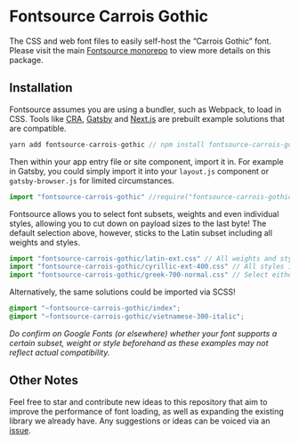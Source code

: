 # Fontsource Carrois Gothic

The CSS and web font files to easily self-host the “Carrois Gothic” font. Please visit the main [Fontsource monorepo](https://github.com/DecliningLotus/fontsource) to view more details on this package.

## Installation

Fontsource assumes you are using a bundler, such as Webpack, to load in CSS. Tools like [CRA](https://create-react-app.dev/), [Gatsby](https://www.gatsbyjs.org/) and [Next.js](https://nextjs.org/) are prebuilt example solutions that are compatible.

```javascript
yarn add fontsource-carrois-gothic // npm install fontsource-carrois-gothic
```

Then within your app entry file or site component, import it in. For example in Gatsby, you could simply import it into your `layout.js` component or `gatsby-browser.js` for limited circumstances.

```javascript
import "fontsource-carrois-gothic" //require("fontsource-carrois-gothic")
```

Fontsource allows you to select font subsets, weights and even individual styles, allowing you to cut down on payload sizes to the last byte! The default selection above, however, sticks to the Latin subset including all weights and styles.

```javascript
import "fontsource-carrois-gothic/latin-ext.css" // All weights and styles included.
import "fontsource-carrois-gothic/cyrillic-ext-400.css" // All styles included.
import "fontsource-carrois-gothic/greek-700-normal.css" // Select either normal or italic.
```

Alternatively, the same solutions could be imported via SCSS!

```scss
@import "~fontsource-carrois-gothic/index";
@import "~fontsource-carrois-gothic/vietnamese-300-italic";
```

_Do confirm on Google Fonts (or elsewhere) whether your font supports a certain subset, weight or style beforehand as these examples may not reflect actual compatibility._

## Other Notes

Feel free to star and contribute new ideas to this repository that aim to improve the performance of font loading, as well as expanding the existing library we already have. Any suggestions or ideas can be voiced via an [issue](https://github.com/DecliningLotus/fontsource/issues).
